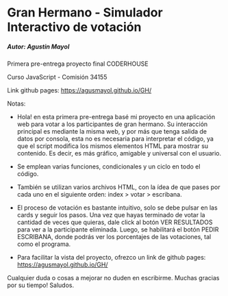 # Gran Hermano - Simulador Interactivo de votación

##### Autor: Agustin Mayol

Primera pre-entrega proyecto final CODERHOUSE

Curso JavaScript - Comisión 34155

Link github pages: https://agusmayol.github.io/GH/

Notas:
- Hola! en esta primera pre-entrega basé mi proyecto en una aplicación web para votar a los participantes de gran hermano. Su interacción principal es mediante la misma web, y por más que tenga salida de datos por consola, esta no es necesaria para interpretar el código, ya que el script modifica los mismos elementos HTML para mostrar su contenido. Es decir, es más gráfico, amigable y universal con el usuario.

- Se emplean varias funciones, condicionales y un ciclo en todo el código.

- También se utilizan varios archivos HTML, con la ídea de que pases por cada uno en el siguiente orden: index > votar > escribana.

- El proceso de votación es bastante intuitivo, solo se debe pulsar en las cards y seguir los pasos. Una vez que hayas terminado de votar la cantidad de veces que quieras, dale click al botón VER RESULTADOS para ver a la participante eliminada. Luego, se habilitará el botón PEDIR ESCRIBANA, donde podrás ver los porcentajes de las votaciones, tal como el programa.

- Para facilitar la vista del proyecto, ofrezco un link de github pages: https://agusmayol.github.io/GH/

Cualquier duda o cosas a mejorar no duden en escribirme.
Muchas gracias por su tiempo! Saludos.
